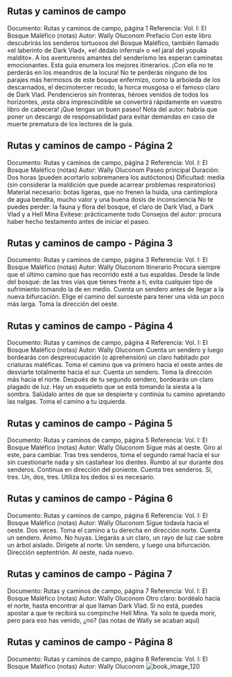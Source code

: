 ## Rutas y caminos de campo
Documento: Rutas y caminos de campo, página 1
Referencia: Vol. I: El Bosque Maléfico (notas)
Autor: Wally Oluconom
Prefacio
Con este libro descubrirás los senderos tortuosos del Bosque Maléfico, también llamado «el laberinto de Dark Vlad», «el dédalo infernal» o «el jaral del yopuka maldito».
A los aventureros amantes del senderismo les esperan caminatas emocionantes. Esta guía enumera los mejores itinerarios. ¡Con ella no te perderás en los meandros de la locura! No te perderás ninguno de los parajes más hermosos de este bosque enfermizo, como la arboleda de los descarnados, el decimotercer recodo, la horca musgosa o el famoso claro de Dark Vlad.
Pendencieros sin fronteras, héroes venidos de todos los horizontes, ¡esta obra imprescindible se convertirá rápidamente en vuestro libro de cabecera! ¡Que tengas un buen paseo!
Nota del autor: habría que poner un descargo de responsabilidad para evitar demandas en caso de muerte prematura de los lectores de la guía.

## Rutas y caminos de campo - Página 2
Documento: Rutas y caminos de campo, página 2
Referencia: Vol. I: El Bosque Maléfico (notas)
Autor: Wally Oluconom
Paseo principal
Duración: Dos horas (pueden acortarlo sobremanera los autóctonos)
Dificultad: media (sin considerar la maldición que puede acarrear problemas respiratorios)
Material necesario: botas ligeras, que no frenen la huida, una cantimplora de agua bendita, mucho valor y una buena dosis de inconsciencia
No te puedes perder: la fauna y flora del bosque, el claro de Dark Vlad, a Dark Vlad y a Hell Mina
Evítese: prácticamente todo
Consejos del autor: procura haber hecho testamento antes de iniciar el paseo.

## Rutas y caminos de campo - Página 3
Documento: Rutas y caminos de campo, página 3
Referencia: Vol. I: El Bosque Maléfico (notas)
Autor: Wally Oluconom
Itinerario
Procura siempre que el último camino que has recorrido esté a tus espaldas.
Desde la linde del bosque: de las tres vías que tienes frente a ti, evita cualquier tipo de sufrimiento tomando la de en medio.
Cuenta un sendero antes de llegar a la nueva bifurcación. Elige el camino del suroeste para tener una vida un poco más larga.
Toma la dirección del oeste.

## Rutas y caminos de campo - Página 4
Documento: Rutas y caminos de campo, página 4
Referencia: Vol. I: El Bosque Maléfico (notas)
Autor: Wally Oluconom
Cuenta un sendero y luego bordearás con despreocupación (o aprehensión) un claro habitado por criaturas maléficas.
Toma el camino que va primero hacia el oeste antes de desviarte totalmente hacia el sur.
Cuenta un sendero.
Toma la dirección más hacia el norte.
Después de tu segundo sendero, bordearás un claro plagado de luz. Hay un esqueleto que se está tomando la siesta a la sombra. Salúdalo antes de que se despierte y continúa tu camino apretando las nalgas. Toma el camino a tu izquierda.

## Rutas y caminos de campo - Página 5
Documento: Rutas y caminos de campo, página 5
Referencia: Vol. I: El Bosque Maléfico (notas)
Autor: Wally Oluconom
Sigue más al oeste.
Giro al este, para cambiar.
Tras tres senderos, toma el segundo ramal hacia el sur sin cuestionarte nada y sin castañear los dientes.
Rumbo al sur durante dos senderos.
Continua en dirección del poniente.
Cuenta tres senderos. Sí, tres. Un, dos, tres. Utiliza los dedos si es necesario.

## Rutas y caminos de campo - Página 6
Documento: Rutas y caminos de campo, página 6
Referencia: Vol. I: El Bosque Maléfico (notas)
Autor: Wally Oluconom
Sigue todavía hacia el oeste. Dos veces.
Toma el camino a tu derecha en dirección norte.
Cuenta un sendero. Ánimo. No huyas.
Llegarás a un claro, un rayo de luz cae sobre un árbol aislado. Dirígete al norte.
Un sendero, y luego una bifurcación. Dirección septentrión.
Al oeste, nada nuevo.

## Rutas y caminos de campo - Página 7
Documento: Rutas y caminos de campo, página 7
Referencia: Vol. I: El Bosque Maléfico (notas)
Autor: Wally Oluconom
Otro claro: bordéalo hacia el norte, hasta encontrar al que llaman Dark Vlad. Si no está, puedes apostar a que te recibirá su compinche Hell Mina.
Ya solo te queda morir, pero para eso has venido, ¿no?
(las notas de Wally se acaban aquí)

## Rutas y caminos de campo - Página 8
Documento: Rutas y caminos de campo, página 8
Referencia: Vol. I: El Bosque Maléfico (notas)
Autor: Wally Oluconom
![book_image_120](https://media.discordapp.net/attachments/1105643336989159555/1105647547990691840/120.jpg)
